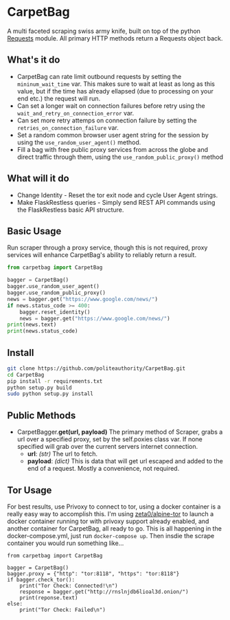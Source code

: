 # CarpetBag
A multi faceted scraping swiss army knife, built on top of the python [Requests](http://docs.python-requests.org/en/master/) module. All primary HTTP methods return a Requests object back.

## What's it do
- CarpetBag can rate limit outbound requests by setting the ```mininum_wait_time``` var. This makes sure to wait at least as long as this value, but if the time has already ellapsed (due to processing on your end etc.) the request will run.
- Can set a longer wait on connection failures before retry using the ```wait_and_retry_on_connection_error``` var.
- Can set more retry attemps on connection failure by setting the ```retries_on_connection_failure``` var.
- Set a random common browser user agent string for the session by using the ```use_random_user_agent()``` method.
- Fill a bag with free public proxy services from across the globe and direct traffic through them, using the ```use_random_public_proxy()``` method

## What will it do
- Change Identity - Reset the tor exit node and cycle User Agent strings.
- Make FlaskRestless queries - Simply send REST API commands using the FlaskRestless basic API structure.

## Basic Usage
Run scraper through a proxy service, though this is not required, proxy services will enhance CarpetBag's ability to reliably return a result.
```python
from carpetbag import CarpetBag

bagger = CarpetBag()
bagger.use_random_user_agent()
bagger.use_random_public_proxy()
news = bagger.get("https://www.google.com/news/")
if news.status_code >= 400:
    bagger.reset_identity()
    news = bagger.get("https://www.google.com/news/")
print(news.text)
print(news.status_code)
```

## Install
```bash
git clone https://github.com/politeauthority/CarpetBag.git
cd CarpetBag
pip install -r requirements.txt
python setup.py build
sudo python setup.py install
```

## Public Methods
- CarpetBagger.**get(url, payload)**
        The primary method of Scraper, grabs a url over a specified proxy, set by the self.poxies class var. If none specified will grab over the current servers internet connection.
    - **url**: _(str)_ The url to fetch.
    - **payload**: _(dict)_ This is data that will get url escaped and added to the end of a request. Mostly a convenience, not required.

## Tor Usage
For best results, use Privoxy to connect to tor, using a docker container is a really easy way to accomplish this. I'm using [zeta0/alpine-tor](https://github.com/zuazo/alpine-tor-docker) to launch a docker container running tor with privoxy support already enabled, and another container for CarpetBag, all ready to go. This is all happening in the docker-compose.yml, just run ```docker-compose up```. Then insdie the scrape container you would run something like...

    from carpetbag import CarpetBag

    bagger = CarpetBag()
    bagger.proxy = {"http": "tor:8118", "https": "tor:8118"}
    if bagger.check_tor():
        print("Tor Check: Connected!\n")
        response = bagger.get("http://rnslnjdb6lioal3d.onion/")
        print(reponse.text)
    else:
        print("Tor Check: Failed\n")
